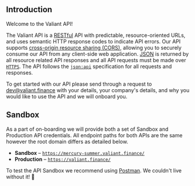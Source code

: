 ## Introduction

Welcome to the Valiant API!

The Valiant API is a [RESTful](http://en.wikipedia.org/wiki/Representational_State_Transfer) API with predictable, resource-oriented URLs, and uses semantic HTTP response codes to indicate API errors. Our API supports [cross-origin resource sharing (CORS)](http://en.wikipedia.org/wiki/Cross-origin_resource_sharing), allowing you to securely consume our API from any client-side web application. [JSON](http://www.json.org/) is returned by all resource related API responses and all API requests must be made over [`HTTPS`](http://en.wikipedia.org/wiki/HTTP_Secure). The API follows the [`json:api`](http://jsonapi.org/) specification for all requests and responses.

<aside class="notice">
  To get started with our API please send through a request to <a href="mailto:dev@valiant.finance">dev@valiant.finance</a> with your details, your company's details, and why you would like to use the API and we will onboard you.
</aside>

## Sandbox

As a part of on-boarding we will provide both a set of Sandbox and Production API credentials. All endpoint paths for both APIs are the same however the root domain differs as detailed below.

* **Sandbox** – [`https://mercury-summer.valiant.finance/`](https://mercury-summer.valiant.finance/)
* **Production** – [`https://valiant.finance/`](https://valiant.finance/)

To test the API Sandbox we recommend using [Postman](https://www.getpostman.com/). We couldn't live without it! 📮
